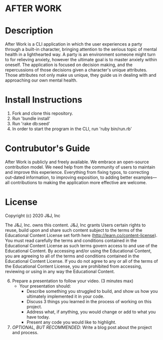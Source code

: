# AFTER WORK #


# Description 
  
  After Work is a CLI application in which the user experiences a party through a built-in character, bringing attention to the serious topic of mental health in a lighthearted way. A party is an environment someone might turn to for relieving anxiety, however the ultimate goal is to master anxiety within oneself. The application is focused on decision making, and the repercussions of those decisions given a character's unique attributes. Those attributes not only make us unique, they guide us in dealing with and approaching our own mental health. 


# Install Instructions

1. Fork and clone this repository.
2. Run 'bundle install'
3. Run 'rake db:seed'
4. In order to start the program in the CLI, run 'ruby bin/run.rb'


# Contrubutor's Guide

After Work is publicly and freely available. We embrace an open-source contribution model. We need help from the community of users to maintain and improve this experience. Everything from fixing typos, to correcting out-dated information, to improving exposition, to adding better examples—all contributions to making the application more effective are welcome.


# License

Copyright (c) 2020 J&J, Inc

The J&J, Inc. owns this content. J&J, Inc grants Users certain rights to reuse, build upon and share such content subject to the terms of the Educational Content License set forth here (http://learn.co/content-license). You must read carefully the terms and conditions contained in the Educational Content License as such terms govern access to and use of the Educational Content. By accessing and/or using the Educational Content, you are agreeing to all of the terms and conditions contained in the Educational Content License. If you do not agree to any or all of the terms of the Educational Content License, you are prohibited from accessing, reviewing or using in any way the Educational Content.


<!-- 2. Build your application. Make sure to commit early and commit often. Commit messages should be meaningful (clearly describe what you're doing in the commit) and accurate (there should be nothing in the commit that doesn't match the description in the commit message). Good rule of thumb is to commit every 3-7 mins of actual coding time. Most of your commits should have under 15 lines of code and a 2 line commit is perfectly acceptable. -->
<!-- 3. Make sure to create a good README.md with a short description, install instructions, a contributor's guide and a link to the license for your code. -->
<!-- 4. Make sure your project checks off each of the above requirements. -->
<!-- 5. Prepare a video demo (narration helps!) describing how a user would interact with your working project.
    * The video should:
      - Have an overview of your project. (2 minutes max) -->
6. Prepare a presentation to follow your video. (3 minutes max)
    * Your presentation should:
      - Describe something you struggled to build, and show us how you ultimately implemented it in your code.
      - Discuss 3 things you learned in the process of working on this project.
      - Address what, if anything, you would change or add to what you have today.
      - Present any code you would like to highlight.   
7. *OPTIONAL, BUT RECOMMENDED*: Write a blog post about the project and process.


